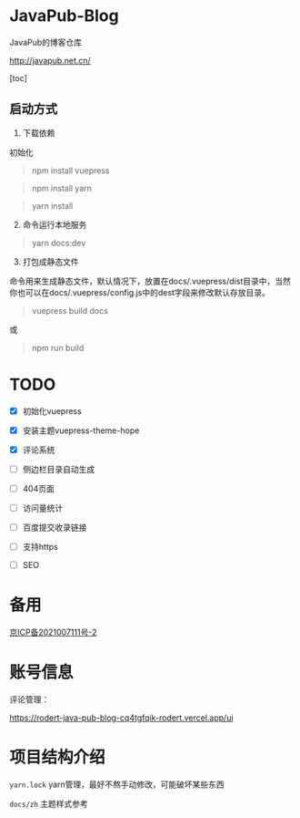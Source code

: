 # JavaPub-Blog

JavaPub的博客仓库

http://javapub.net.cn/

[toc]

## 启动方式


1. 下载依赖

初始化

> npm install vuepress

> npm install yarn

> yarn install


2. 命令运行本地服务

> yarn docs:dev


3. 打包成静态文件

命令用来生成静态文件，默认情况下，放置在docs/.vuepress/dist目录中，当然你也可以在docs/.vuepress/config.js中的dest字段来修改默认存放目录。

> vuepress build docs

或

> npm run build



# TODO

- [x] 初始化vuepress
- [x] 安装主题vuepress-theme-hope
- [x] 评论系统
- [ ] 侧边栏目录自动生成
- [ ] 404页面
- [ ] 访问量统计
- [ ] 百度提交收录链接
- [ ] 支持https
- [ ] SEO


# 备用

<a href='https://beian.miit.gov.cn/'>京ICP备2021007111号-2</a>


# 账号信息

评论管理：

https://rodert-java-pub-blog-cq4tgfqik-rodert.vercel.app/ui


# 项目结构介绍


`yarn.lock` yarn管理，最好不熬手动修改，可能破坏某些东西

`docs/zh` 主题样式参考

